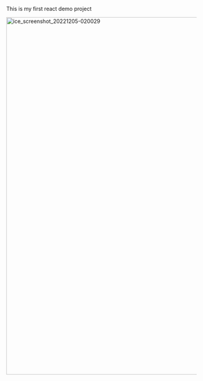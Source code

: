 This is my first react demo project


<img width="944" alt="ice_screenshot_20221205-020029" src="https://user-images.githubusercontent.com/94166330/205524297-86c1b250-5b6a-486e-9e70-7ad1fdc9ed2d.png">

